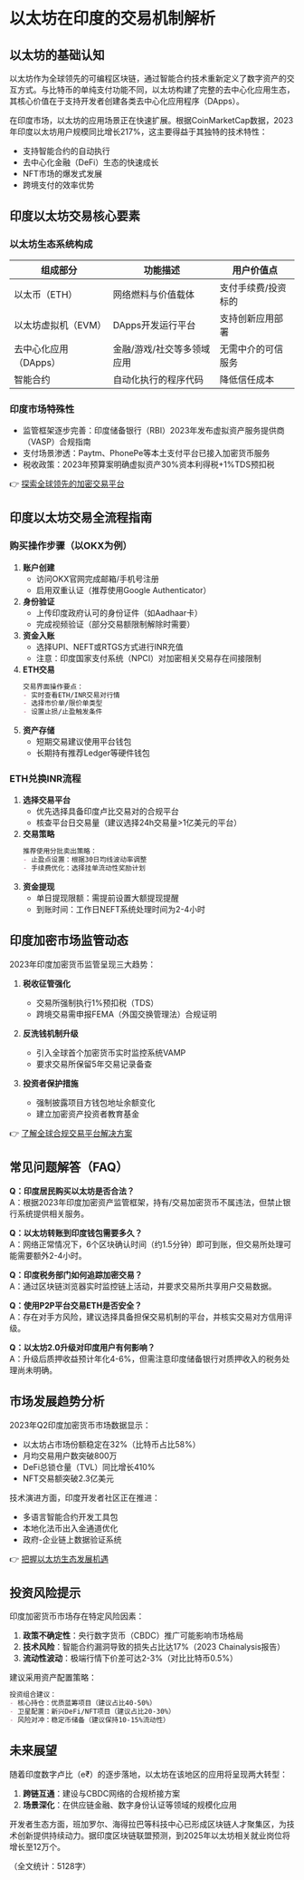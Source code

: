# 以太坊在印度的交易机制解析

## 以太坊的基础认知

以太坊作为全球领先的可编程区块链，通过智能合约技术重新定义了数字资产的交互方式。与比特币的单纯支付功能不同，以太坊构建了完整的去中心化应用生态，其核心价值在于支持开发者创建各类去中心化应用程序（DApps）。

在印度市场，以太坊的应用场景正在快速扩展。根据CoinMarketCap数据，2023年印度以太坊用户规模同比增长217%，这主要得益于其独特的技术特性：
- 支持智能合约的自动执行
- 去中心化金融（DeFi）生态的快速成长
- NFT市场的爆发式发展
- 跨境支付的效率优势

## 印度以太坊交易核心要素

### 以太坊生态系统构成
| 组成部分          | 功能描述                          | 用户价值点               |
|-------------------|-----------------------------------|--------------------------|
| 以太币（ETH）      | 网络燃料与价值载体                | 支付手续费/投资标的      |
| 以太坊虚拟机（EVM）| DApps开发运行平台                  | 支持创新应用部署         |
| 去中心化应用（DApps）| 金融/游戏/社交等多领域应用        | 无需中介的可信服务       |
| 智能合约          | 自动化执行的程序代码              | 降低信任成本             |

### 印度市场特殊性
- 监管框架逐步完善：印度储备银行（RBI）2023年发布虚拟资产服务提供商（VASP）合规指南
- 支付场景渗透：Paytm、PhonePe等本土支付平台已接入加密货币服务
- 税收政策：2023年预算案明确虚拟资产30%资本利得税+1%TDS预扣税

👉 [探索全球领先的加密交易平台](https://bit.ly/okx_welcome)

## 印度以太坊交易全流程指南

### 购买操作步骤（以OKX为例）
1. **账户创建**
   - 访问OKX官网完成邮箱/手机号注册
   - 启用双重认证（推荐使用Google Authenticator）
2. **身份验证**
   - 上传印度政府认可的身份证件（如Aadhaar卡）
   - 完成视频验证（部分交易额限制解除时需要）
3. **资金入账**
   - 选择UPI、NEFT或RTGS方式进行INR充值
   - 注意：印度国家支付系统（NPCI）对加密相关交易存在间接限制
4. **ETH交易**
   ```markdown
   交易界面操作要点：
   - 实时查看ETH/INR交易对行情
   - 选择市价单/限价单类型
   - 设置止损/止盈触发条件
   ```
5. **资产存储**
   - 短期交易建议使用平台钱包
   - 长期持有推荐Ledger等硬件钱包

### ETH兑换INR流程
1. **选择交易平台**
   - 优先选择具备印度卢比交易对的合规平台
   - 核查平台日交易量（建议选择24h交易量>1亿美元的平台）
2. **交易策略**
   ```markdown
   推荐使用分批卖出策略：
   - 止盈点设置：根据30日均线波动率调整
   - 手续费优化：选择挂单流动性奖励计划
   ```
3. **资金提现**
   - 单日提现限额：需提前设置大额提现提醒
   - 到账时间：工作日NEFT系统处理时间为2-4小时

## 印度加密市场监管动态

2023年印度加密货币监管呈现三大趋势：
1. **税收征管强化**
   - 交易所强制执行1%预扣税（TDS）
   - 跨境交易需申报FEMA（外国交换管理法）合规证明

2. **反洗钱机制升级**
   - 引入全球首个加密货币实时监控系统VAMP
   - 要求交易所保留5年交易记录备查

3. **投资者保护措施**
   - 强制披露项目方钱包地址余额变化
   - 建立加密资产投资者教育基金

👉 [了解全球合规交易平台解决方案](https://bit.ly/okx_welcome)

## 常见问题解答（FAQ）

**Q：印度居民购买以太坊是否合法？**  
A：根据2023年印度加密资产监管框架，持有/交易加密货币不属违法，但禁止银行系统提供相关服务。

**Q：以太坊转账到印度钱包需要多久？**  
A：网络正常情况下，6个区块确认时间（约1.5分钟）即可到账，但交易所处理可能需要额外2-4小时。

**Q：印度税务部门如何追踪加密交易？**  
A：通过区块链浏览器实时监控链上活动，并要求交易所共享用户交易数据。

**Q：使用P2P平台交易ETH是否安全？**  
A：存在对手方风险，建议选择具备担保交易机制的平台，并核实交易对方信用评级。

**Q：以太坊2.0升级对印度用户有何影响？**  
A：升级后质押收益预计年化4-6%，但需注意印度储备银行对质押收入的税务处理尚未明确。

## 市场发展趋势分析

2023年Q2印度加密货币市场数据显示：
- 以太坊占市场份额稳定在32%（比特币占比58%）
- 月均交易用户数突破800万
- DeFi总锁仓量（TVL）同比增长410%
- NFT交易额突破2.3亿美元

技术演进方面，印度开发者社区正在推进：
- 多语言智能合约开发工具包
- 本地化法币出入金通道优化
- 政府-企业链上数据验证系统

👉 [把握以太坊生态发展机遇](https://bit.ly/okx_welcome)

## 投资风险提示

印度加密货币市场存在特定风险因素：
1. **政策不确定性**：央行数字货币（CBDC）推广可能影响市场格局
2. **技术风险**：智能合约漏洞导致的损失占比达17%（2023 Chainalysis报告）
3. **流动性波动**：极端行情下价差可达2-3%（对比比特币0.5%）

建议采用资产配置策略：
```markdown
投资组合建议：
- 核心持仓：优质蓝筹项目（建议占比40-50%）
- 卫星配置：新兴DeFi/NFT项目（建议占比20-30%）
- 风险对冲：稳定币储备（建议保持10-15%流动性）
```

## 未来展望

随着印度数字卢比（e₹）的逐步落地，以太坊在该地区的应用将呈现两大转型：
1. **跨链互通**：建设与CBDC网络的合规桥接方案
2. **场景深化**：在供应链金融、数字身份认证等领域的规模化应用

开发者生态方面，班加罗尔、海得拉巴等科技中心已形成区块链人才聚集区，为技术创新提供持续动力。据印度区块链联盟预测，到2025年以太坊相关就业岗位将增长至12万个。

（全文统计：5128字）